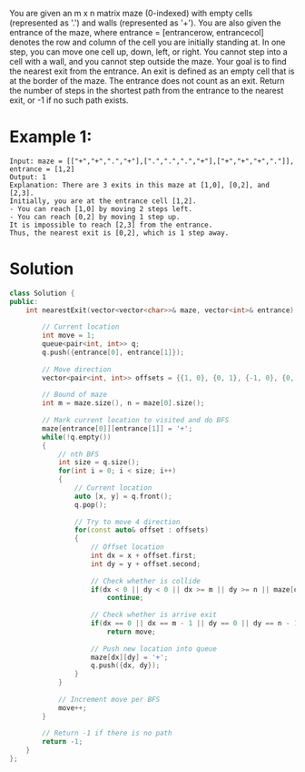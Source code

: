 You are given an m x n matrix maze (0-indexed) with empty cells (represented as '.') and walls (represented as '+').
You are also given the entrance of the maze, where entrance = [entrancerow, entrancecol] denotes the row and column of the cell you are initially standing at.
In one step, you can move one cell up, down, left, or right.
You cannot step into a cell with a wall, and you cannot step outside the maze.
Your goal is to find the nearest exit from the entrance. An exit is defined as an empty cell that is at the border of the maze.
The entrance does not count as an exit.
Return the number of steps in the shortest path from the entrance to the nearest exit, or -1 if no such path exists.

# Example 1:
```
Input: maze = [["+","+",".","+"],[".",".",".","+"],["+","+","+","."]], entrance = [1,2]
Output: 1
Explanation: There are 3 exits in this maze at [1,0], [0,2], and [2,3].
Initially, you are at the entrance cell [1,2].
- You can reach [1,0] by moving 2 steps left.
- You can reach [0,2] by moving 1 step up.
It is impossible to reach [2,3] from the entrance.
Thus, the nearest exit is [0,2], which is 1 step away.
```

# Solution
```cpp
class Solution {
public:
    int nearestExit(vector<vector<char>>& maze, vector<int>& entrance) {
        
        // Current location
        int move = 1;
        queue<pair<int, int>> q;
        q.push({entrance[0], entrance[1]});
        
        // Move direction
        vector<pair<int, int>> offsets = {{1, 0}, {0, 1}, {-1, 0}, {0, -1}};
        
        // Bound of maze
        int m = maze.size(), n = maze[0].size();
        
        // Mark current location to visited and do BFS
        maze[entrance[0]][entrance[1]] = '+';
        while(!q.empty())
        {
            // nth BFS
            int size = q.size();
            for(int i = 0; i < size; i++)
            {
                // Current location
                auto [x, y] = q.front();
                q.pop();
                
                // Try to move 4 direction
                for(const auto& offset : offsets)
                {
                    // Offset location
                    int dx = x + offset.first;
                    int dy = y + offset.second;
                    
                    // Check whether is collide
                    if(dx < 0 || dy < 0 || dx >= m || dy >= n || maze[dx][dy] == '+')
                        continue;
                    
                    // Check whether is arrive exit
                    if(dx == 0 || dx == m - 1 || dy == 0 || dy == n - 1)
                        return move;
                    
                    // Push new location into queue
                    maze[dx][dy] = '+';
                    q.push({dx, dy});
                }
            }
            
            // Increment move per BFS
            move++;
        }
        
        // Return -1 if there is no path
        return -1;
    }
};






```